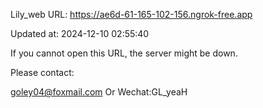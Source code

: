 Lily_web URL: https://ae6d-61-165-102-156.ngrok-free.app

Updated at: 2024-12-10 02:55:40

If you cannot open this URL, the server might be down.

Please contact: 

goley04@foxmail.com Or Wechat:GL_yeaH